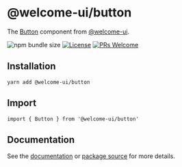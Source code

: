# @welcome-ui/button

The [Button](https://welcome-ui.com/components/button) component from [@welcome-ui](https://welcome-ui.com).

![npm bundle size](https://img.shields.io/bundlephobia/minzip/@welcome-ui/button) [![License](https://img.shields.io/npm/l/welcome-ui.svg)](https://github.com/WTTJ/welcome-ui/blob/master/LICENSE) [![PRs Welcome](https://img.shields.io/badge/PRs-welcome-mediumspringgreen.svg)](ttps://github.com/WTTJ/welcome-ui/blob/master/CONTRIBUTING.md)

## Installation

    yarn add @welcome-ui/button

## Import

    import { Button } from '@welcome-ui/button'

## Documentation

See the [documentation](https://welcome-ui.com/components/button) or [package source](https://github.com/WTTJ/welcome-ui/tree/master/packages/Button) for more details.
